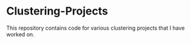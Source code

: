 # Clustering-Projects

This repository contains code for various clustering projects that I have worked on.
